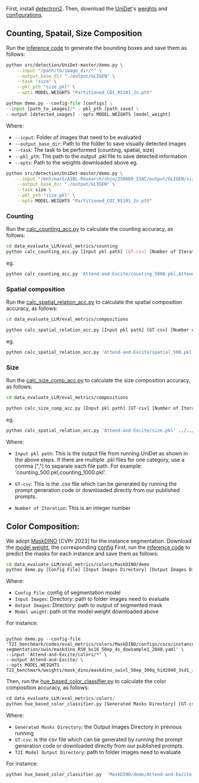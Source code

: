 First, install [detectron2](https://github.com/facebookresearch/detectron2/blob/main/INSTALL.md).
Then, download the [UniDet](https://github.com/xingyizhou/UniDet)'s
[weights](https://drive.google.com/file/d/110JSpmfNU__7T3IMSJwv0QSfLLo_AqtZ)
and [configurations](https://github.com/xingyizhou/UniDet/blob/master/configs/Partitioned_COI_RS101_2x.yaml).

## Counting, Spatail, Size Composition

Run the
[inference code](detection/UniDet-master/demo.py)
to generate the bounding boxes and save them as follows:
```bash
python src/detection/UniDet-master/demo.py \
    --input "/path/to/image_dir/*" \
    --output_base_dir "./output/GLIGEN" \
    --task "size" \
    --pkl_pth "size.pkl" \
    --opts MODEL.WEIGHTS "Partitioned_COI_RS101_2x.pth"
```

```python
python demo.py --config-file [configs] \
--input [path_to_images]/* --pkl_pth [path_save] \
--output [detected_images] --opts MODEL.WEIGHTS [model_weight]
```
Where:
- `--input`: Folder of images that need to be evaluated
- `--output_base_dir`: Path to the folder to save visually detected images
- `--task`: The task to be performed (counting, spatial, size)
- `--pkl_pth`: The path to the output .pkl file to save detected information
- `--opts`: Path to the weights downloaded above
eg.
```bash
python src/detection/UniDet-master/demo.py \
    --input "/mnt/nas5/AIBL-Research/shjo/250809_ISAC/output/GLIGEN/size_seed42/*" \
    --output_base_dir "./output/GLIGEN" \
    --task size \
    --pkl_pth "size.pkl" \
    --opts MODEL.WEIGHTS "Partitioned_COI_RS101_2x.pth"
```


### Counting 
Run the 
[calc_counting_acc.py](counting/calc_counting_acc.py)
to calculate the counting accuracy, as follows:
```bash
cd data_evaluate_LLM/eval_metrics/counting
python calc_counting_acc.py [Input pkl path] [GT-csv] [Number of Iteration]
```
eg.
```bash
python calc_counting_acc.py 'Attend-and-Excite/counting_5000.pkl,Attend-and-Excite/counting_500_1499.pkl' ../../HRS/counting_prompts.csv 1
```

### Spatial composition
Run the 
[calc_spatial_relation_acc.py](compositions/calc_spatial_relation_acc.py)
to calculate the spatial composition accuracy, as follows:
```bash
cd data_evaluate_LLM/eval_metrics/compositions
```
```python
python calc_spatial_relation_acc.py [Input pkl path] [GT-csv] [Number of Iteration]
```
eg.
```python
python calc_spatial_relation_acc.py 'Attend-and-Excite/spatial_500.pkl,Attend-and-Excite/spatial_1000.pkl' ../../HRS/spatial_compositions_prompts.csv 1
```
### Size
Run the 
[calc_size_comp_acc.py](compositions/calc_size_comp_acc.py)
to calculate the size composition accuracy, as follows:
```bash
cd data_evaluate_LLM/eval_metrics/compositions
```
```python
python calc_size_comp_acc.py [Input pkl path] [GT-csv] [Number of Iteration]
```
eg.
```python
python calc_spatial_relation_acc.py 'Attend-and-Excite/size.pkl' ../../HRS/size_compositions_prompts.csv 1
```
Where:
- `Input pkl path`: This is the output file from running UniDet as shown in the above steps. If there are multiple .pkl files for one category, use a comma (",") to separate each file path. For example: 'counting_500.pkl,counting_1000.pkl'.

- `GT-csv`: This is the .csv file which can be generated by running the prompt generation code or downloaded directly from our published prompts.

- `Number of Iteration`: This is an integer number

## Color Composition:
We adopt [MaskDINO](https://arxiv.org/pdf/2206.02777.pdf) [CVPr 2023] for the instance segmentation.
Download the [model weight](https://github.com/IDEA-Research/detrex-storage/releases/download/maskdino-v0.1.0/maskdino_swinl_50ep_300q_hid2048_3sd1_panoptic_58.3pq.pth), the corresponding [config](colors/MaskDINO/configs/coco/instance-segmentation/swin/maskdino_R50_bs16_50ep_4s_dowsample1_2048.yaml) 
First, run the 
[inference code](colors/MaskDINO/demo/demo.py)
to predict the masks for each instance and save them as follows:
```bash
cd data_evaluate_LLM/eval_metrics/colors/MaskDINO/demo
python demo.py [Config File] [Input Images Directory] [Output Images Directory] [Model Weights]
```
Where:

- `Config File`: config of segmentation model
- `Input Images`: Directory: path to folder images need to evaluate
- `Output Images`: Directory: path to output of segmented mask
- `Model weight`: path ot the model weight downloaded above

For instance:
```

python demo.py --config-file 'T2I_benchmark/codes/eval_metrics/colors/MaskDINO/configs/coco/instance-segmentation/swin/maskdino_R50_bs16_50ep_4s_dowsample1_2048.yaml' \
--input 'Attend-and-Excite/colors/*' \
--output Attend-and-Excite/ \
--opts MODEL.WEIGHTS T2I_benchmark/weights/mask_dino/maskdino_swinl_50ep_300q_hid2048_3sd1_instance_maskenhanced_mask52.3ap_box59.pth
```

Then, run the 
[hue_based_color_classifier.py](colors/hue_based_color_classifier.py)
to calculate the color composition accuracy, as follows:
```python
cd data_evaluate_LLM/eval_metrics/colors/
python hue_based_color_classifier.py [Generated Masks Directory] [GT-csv] [T2I Model Output Directory]
```
Where:
- `Generated Masks Directory`: the Output Images Directory in previous running
- `GT-csv`: is the csv file which can be generated by running the prompt generation code or downloaded directly from our published prompts.
- `T2I Model Output Directory`:  path to folder images need to evaluate

For instance:
```bash
python hue_based_color_classifier.py  'MaskDINO/demo/Attend-and-Excite' '../../HRS/colors_composition_prompts.csv' 'Attend-and-Excite/colors'
```
